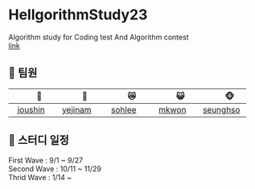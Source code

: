 # HellgorithmStudy23
Algorithm study for Coding test And Algorithm contest
<br>
[link](https://www.acmicpc.net/group/18778)

## 👥 팀원

| 　　🐻　　 | 　　🐹　　 | 　　😿　　 | 　　😺　　 | 　　🐵　　 |
|:---:|:---:|:---:|:---:|:---:|
| [joushin](https://solved.ac/profile/wnddms12345) | [yejinam](https://solved.ac/profile/saltwoodyj) | [sohlee](https://solved.ac/profile/kikititi0510) | [mkwon](https://solved.ac/profile/mingi1123) | [seunghso](https://solved.ac/profile/sseunghun99)


## 📅 스터디 일정
First Wave : 9/1 ~ 9/27 <br>
Second Wave : 10/11 ~ 11/29<br>
Thrid Wave : 1/14 ~
